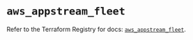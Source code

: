 # `aws_appstream_fleet`

Refer to the Terraform Registry for docs: [`aws_appstream_fleet`](https://registry.terraform.io/providers/hashicorp/aws/6.2.0/docs/resources/appstream_fleet).
